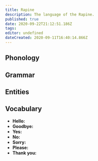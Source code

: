 ```yaml
---
title: Rapine
description: The language of the Rapine.
published: true
date: 2020-09-22T21:12:51.186Z
tags: 
editor: undefined
dateCreated: 2020-09-11T16:40:14.866Z
---
```


## Phonology

## Grammar

## Entities

## Vocabulary

- **Hello:** 
- **Goodbye:** 
- **Yes:** 
- **No:** 
- **Sorry:** 
- **Please:** 
- **Thank you:** 